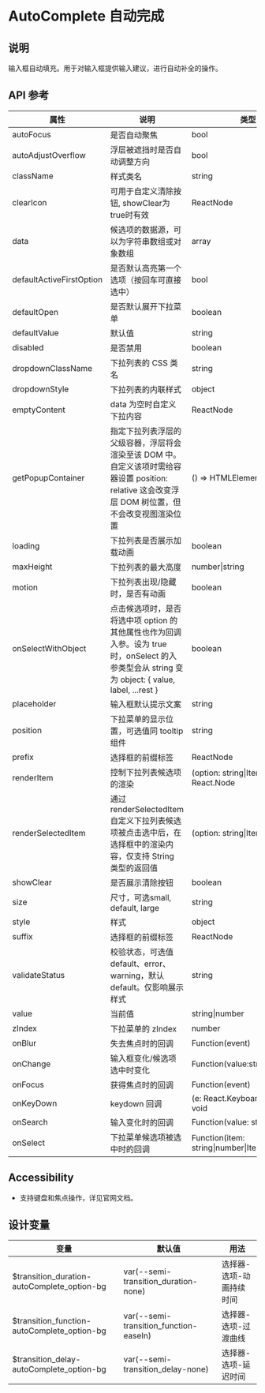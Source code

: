 # AutoComplete 自动完成

## 说明
输入框自动填充。用于对输入框提供输入建议，进行自动补全的操作。

## API 参考

| 属性 | 说明 | 类型 | 默认值 | 版本 |
| ---- | ---- | ---- | ------ | ---- |
| autoFocus | 是否自动聚焦 | bool | false | 1.16.0 |
| autoAdjustOverflow | 浮层被遮挡时是否自动调整方向 | bool | true |  |
| className | 样式类名 | string |  |  |
| clearIcon | 可用于自定义清除按钮, showClear为true时有效 | ReactNode |  | 2.25.0 |
| data | 候选项的数据源，可以为字符串数组或对象数组 | array | [] |  |
| defaultActiveFirstOption | 是否默认高亮第一个选项（按回车可直接选中） | bool | false |  |
| defaultOpen | 是否默认展开下拉菜单 | boolean | false |  |
| defaultValue | 默认值 | string |  |  |
| disabled | 是否禁用 | boolean | false |  |
| dropdownClassName | 下拉列表的 CSS 类名 | string |  |  |
| dropdownStyle | 下拉列表的内联样式 | object |  |  |
| emptyContent | data 为空时自定义下拉内容 | ReactNode | null | 1.16.0 |
| getPopupContainer | 指定下拉列表浮层的父级容器，浮层将会渲染至该 DOM 中。自定义该项时需给容器设置 position: relative 这会改变浮层 DOM 树位置，但不会改变视图渲染位置 | () => HTMLElement | () => document.body |  |
| loading | 下拉列表是否展示加载动画 | boolean | false |  |
| maxHeight | 下拉列表的最大高度 | number\|string | 300 |  |
| motion | 下拉列表出现/隐藏时，是否有动画 | boolean | true |  |
| onSelectWithObject | 点击候选项时，是否将选中项 option 的其他属性也作为回调入参。设为 true 时，onSelect 的入参类型会从 string 变为 object: { value, label, ...rest } | boolean | false | 1.23.0 |
| placeholder | 输入框默认提示文案 | string |  |  |
| position | 下拉菜单的显示位置，可选值同 tooltip 组件 | string | 'bottomLeft' |  |
| prefix | 选择框的前缀标签 | ReactNode |  | 0.23.0 |
| renderItem | 控制下拉列表候选项的渲染 | (option: string\|Item)=> React.Node |  |  |
| renderSelectedItem | 通过 renderSelectedItem 自定义下拉列表候选项被点击选中后，在选择框中的渲染内容，仅支持 String 类型的返回值 | (option: string\|Item) => string |  |  |
| showClear | 是否展示清除按钮 | boolean | false |  |
| size | 尺寸，可选small, default, large | string | default |  |
| style | 样式 | object |  |  |
| suffix | 选择框的前缀标签 | ReactNode |  |  |
| validateStatus | 校验状态，可选值default、error、warning，默认 default。仅影响展示样式 | string | 'default' | 1.14.0 |
| value | 当前值 | string\|number | 无 |  |
| zIndex | 下拉菜单的 zIndex | number |  |  |
| onBlur | 失去焦点时的回调 | Function(event) |  |  |
| onChange | 输入框变化/候选项选中时变化 | Function(value:string\|number) |  | 1.23.0 |
| onFocus | 获得焦点时的回调 | Function(event) |  |  |
| onKeyDown | keydown 回调 | (e: React.KeyboardEvent) => void |  | 2.21.0 |
| onSearch | 输入变化时的回调 | Function(value: string) |  |  |
| onSelect | 下拉菜单候选项被选中时的回调 | Function(item: string\|number\|Item) |  |  |

## Accessibility

- 支持键盘和焦点操作，详见官网文档。

## 设计变量

| 变量 | 默认值 | 用法 |
| ---- | ------ | ---- |
| $transition_duration-autoComplete_option-bg | var(--semi-transition_duration-none) | 选择器-选项-动画持续时间 |
| $transition_function-autoComplete_option-bg | var(--semi-transition_function-easeIn) | 选择器-选项-过渡曲线 |
| $transition_delay-autoComplete_option-bg | var(--semi-transition_delay-none) | 选择器-选项-延迟时间 |
